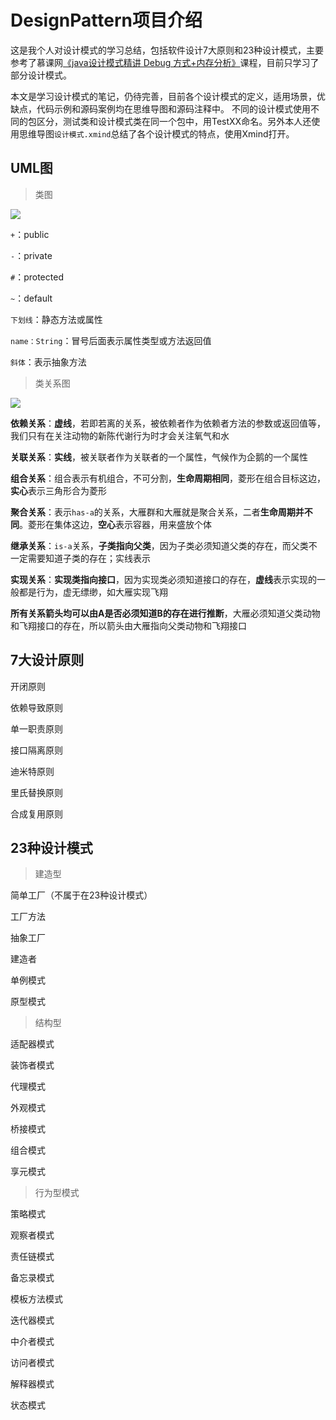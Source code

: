 # DesignPattern项目介绍

这是我个人对设计模式的学习总结，包括软件设计7大原则和23种设计模式，主要参考了慕课网[《java设计模式精讲 Debug 方式+内存分析》](<https://coding.imooc.com/class/chapter/270.html#Anchor>)课程，目前只学习了部分设计模式。

本文是学习设计模式的笔记，仍待完善，目前各个设计模式的定义，适用场景，优缺点，代码示例和源码案例均在思维导图和源码注释中。
不同的设计模式使用不同的包区分，测试类和设计模式类在同一个包中，用TestXX命名。另外本人还使用思维导图`设计模式.xmind`总结了各个设计模式的特点，使用Xmind打开。
## UML图
> 类图

![](http://ww1.sinaimg.cn/large/e7b2f2f5ly1g1r2vkalemj20a40cwdi0.jpg)

`+`：public

`-`：private

`#`：protected

`~`：default

`下划线`：静态方法或属性

`name：String`：冒号后面表示属性类型或方法返回值

`斜体`：表示抽象方法

> 类关系图

![](http://ww1.sinaimg.cn/large/e7b2f2f5ly1g1r2tfpe0nj20ye0qnwtg.jpg)


**依赖关系**：**虚线**，若即若离的关系，被依赖者作为依赖者方法的参数或返回值等，我们只有在关注动物的新陈代谢行为时才会关注氧气和水

**关联关系**：**实线**，被关联者作为关联者的一个属性，气候作为企鹅的一个属性



**组合关系**：组合表示有机组合，不可分割，**生命周期相同**，菱形在组合目标这边，**实心**表示三角形合为菱形

**聚合关系**：表示`has-a`的关系，大雁群和大雁就是聚合关系，二者**生命周期并不同**。菱形在集体这边，**空心**表示容器，用来盛放个体



**继承关系**：`is-a`关系，**子类指向父类**，因为子类必须知道父类的存在，而父类不一定需要知道子类的存在；实线表示

**实现关系**：**实现类指向接口**，因为实现类必须知道接口的存在，**虚线**表示实现的一般都是行为，虚无缥缈，如大雁实现飞翔

**所有关系箭头均可以由A是否必须知道B的存在进行推断**，大雁必须知道父类动物和飞翔接口的存在，所以箭头由大雁指向父类动物和飞翔接口
## 7大设计原则

开闭原则

依赖导致原则

单一职责原则

接口隔离原则

迪米特原则

里氏替换原则

合成复用原则



## 23种设计模式

> 建造型

简单工厂（不属于在23种设计模式）

工厂方法

抽象工厂

建造者

单例模式

原型模式

> 结构型

适配器模式

装饰者模式

代理模式

外观模式

桥接模式

组合模式

享元模式

> 行为型模式

策略模式

观察者模式

责任链模式

备忘录模式

模板方法模式

迭代器模式

中介者模式

访问者模式

解释器模式

状态模式





